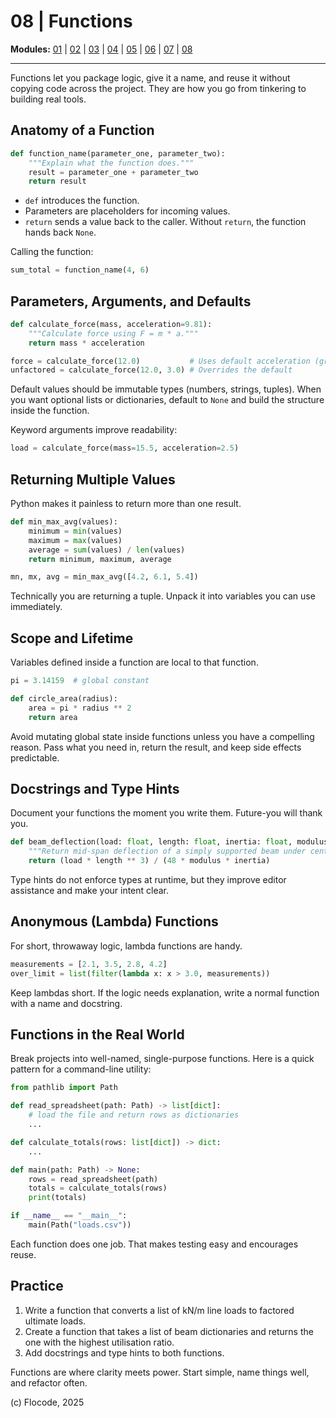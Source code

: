 # 08 | Functions

**Modules:** [01](01-housekeeping.md) | [02](02-python-the-language.md) | [03](03-your-engineering-system.md) | [04](04-jupyter-notebooks-101.md) | [05](05-basic-syntax.md) | [06](06-data-structures.md) | [07](07-control-flow.md) | [08](08-functions.md)

---

Functions let you package logic, give it a name, and reuse it without copying code across the project. They are how you go from tinkering to building real tools.

## Anatomy of a Function

```python
def function_name(parameter_one, parameter_two):
    """Explain what the function does."""
    result = parameter_one + parameter_two
    return result
```

- `def` introduces the function.
- Parameters are placeholders for incoming values.
- `return` sends a value back to the caller. Without `return`, the function hands back `None`.

Calling the function:

```python
sum_total = function_name(4, 6)
```

## Parameters, Arguments, and Defaults

```python
def calculate_force(mass, acceleration=9.81):
    """Calculate force using F = m * a."""
    return mass * acceleration

force = calculate_force(12.0)           # Uses default acceleration (gravity)
unfactored = calculate_force(12.0, 3.0) # Overrides the default
```

Default values should be immutable types (numbers, strings, tuples). When you want optional lists or dictionaries, default to `None` and build the structure inside the function.

Keyword arguments improve readability:

```python
load = calculate_force(mass=15.5, acceleration=2.5)
```

## Returning Multiple Values

Python makes it painless to return more than one result.

```python
def min_max_avg(values):
    minimum = min(values)
    maximum = max(values)
    average = sum(values) / len(values)
    return minimum, maximum, average

mn, mx, avg = min_max_avg([4.2, 6.1, 5.4])
```

Technically you are returning a tuple. Unpack it into variables you can use immediately.

## Scope and Lifetime

Variables defined inside a function are local to that function.

```python
pi = 3.14159  # global constant

def circle_area(radius):
    area = pi * radius ** 2
    return area
```

Avoid mutating global state inside functions unless you have a compelling reason. Pass what you need in, return the result, and keep side effects predictable.

## Docstrings and Type Hints

Document your functions the moment you write them. Future-you will thank you.

```python
def beam_deflection(load: float, length: float, inertia: float, modulus: float) -> float:
    """Return mid-span deflection of a simply supported beam under central load."""
    return (load * length ** 3) / (48 * modulus * inertia)
```

Type hints do not enforce types at runtime, but they improve editor assistance and make your intent clear.

## Anonymous (Lambda) Functions

For short, throwaway logic, lambda functions are handy.

```python
measurements = [2.1, 3.5, 2.8, 4.2]
over_limit = list(filter(lambda x: x > 3.0, measurements))
```

Keep lambdas short. If the logic needs explanation, write a normal function with a name and docstring.

## Functions in the Real World

Break projects into well-named, single-purpose functions. Here is a quick pattern for a command-line utility:

```python
from pathlib import Path

def read_spreadsheet(path: Path) -> list[dict]:
    # load the file and return rows as dictionaries
    ...

def calculate_totals(rows: list[dict]) -> dict:
    ...

def main(path: Path) -> None:
    rows = read_spreadsheet(path)
    totals = calculate_totals(rows)
    print(totals)

if __name__ == "__main__":
    main(Path("loads.csv"))
```

Each function does one job. That makes testing easy and encourages reuse.

## Practice

1. Write a function that converts a list of kN/m line loads to factored ultimate loads.
2. Create a function that takes a list of beam dictionaries and returns the one with the highest utilisation ratio.
3. Add docstrings and type hints to both functions.

Functions are where clarity meets power. Start simple, name things well, and refactor often.

(c) Flocode, 2025
